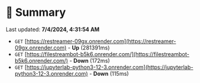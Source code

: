 # 📖 Summary
Last updated: **7/4/2024, 4:31:54 AM**

- `GET` [https://restreamer-09gx.onrender.com](https://restreamer-09gx.onrender.com) - **Up** (281391ms)
- `GET` [https://filestreambot-b5k6.onrender.com/](https://filestreambot-b5k6.onrender.com/) - **Down** (172ms)
- `GET` [https://jupyterlab-python3-12-3.onrender.com](https://jupyterlab-python3-12-3.onrender.com) - **Down** (115ms)
